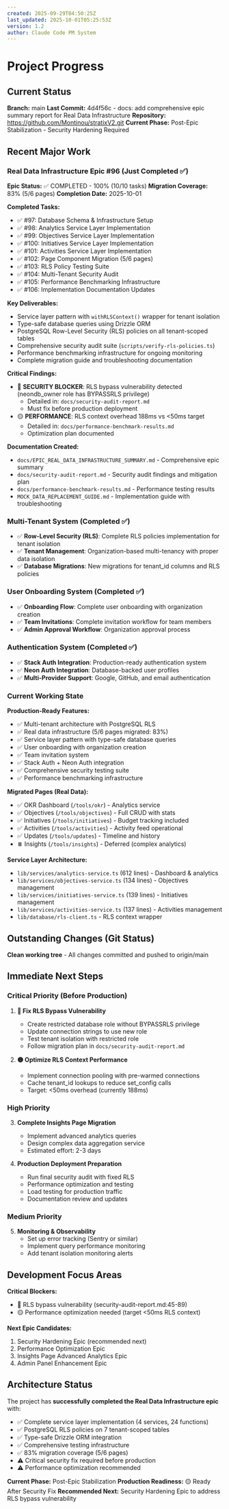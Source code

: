 ```yaml
---
created: 2025-09-29T04:50:25Z
last_updated: 2025-10-01T05:25:53Z
version: 1.2
author: Claude Code PM System
---
```


# Project Progress

## Current Status

**Branch:** main
**Last Commit:** 4d4f56c - docs: add comprehensive epic summary report for Real Data Infrastructure
**Repository:** https://github.com/Montinou/stratixV2.git
**Current Phase:** Post-Epic Stabilization - Security Hardening Required

## Recent Major Work

### Real Data Infrastructure Epic #96 (Just Completed ✅)
**Epic Status:** ✅ COMPLETED - 100% (10/10 tasks)
**Migration Coverage:** 83% (5/6 pages)
**Completion Date:** 2025-10-01

**Completed Tasks:**
- ✅ #97: Database Schema & Infrastructure Setup
- ✅ #98: Analytics Service Layer Implementation
- ✅ #99: Objectives Service Layer Implementation
- ✅ #100: Initiatives Service Layer Implementation
- ✅ #101: Activities Service Layer Implementation
- ✅ #102: Page Component Migration (5/6 pages)
- ✅ #103: RLS Policy Testing Suite
- ✅ #104: Multi-Tenant Security Audit
- ✅ #105: Performance Benchmarking Infrastructure
- ✅ #106: Implementation Documentation Updates

**Key Deliverables:**
- Service layer pattern with `withRLSContext()` wrapper for tenant isolation
- Type-safe database queries using Drizzle ORM
- PostgreSQL Row-Level Security (RLS) policies on all tenant-scoped tables
- Comprehensive security audit suite (`scripts/verify-rls-policies.ts`)
- Performance benchmarking infrastructure for ongoing monitoring
- Complete migration guide and troubleshooting documentation

**Critical Findings:**
- 🔴 **SECURITY BLOCKER**: RLS bypass vulnerability detected (neondb_owner role has BYPASSRLS privilege)
  - Detailed in: `docs/security-audit-report.md`
  - Must fix before production deployment
- 🟡 **PERFORMANCE**: RLS context overhead 188ms vs <50ms target
  - Detailed in: `docs/performance-benchmark-results.md`
  - Optimization plan documented

**Documentation Created:**
- `docs/EPIC_REAL_DATA_INFRASTRUCTURE_SUMMARY.md` - Comprehensive epic summary
- `docs/security-audit-report.md` - Security audit findings and mitigation plan
- `docs/performance-benchmark-results.md` - Performance testing results
- `MOCK_DATA_REPLACEMENT_GUIDE.md` - Implementation guide with troubleshooting

### Multi-Tenant System (Completed ✅)
- ✅ **Row-Level Security (RLS)**: Complete RLS policies implementation for tenant isolation
- ✅ **Tenant Management**: Organization-based multi-tenancy with proper data isolation
- ✅ **Database Migrations**: New migrations for tenant_id columns and RLS policies

### User Onboarding System (Completed ✅)
- ✅ **Onboarding Flow**: Complete user onboarding with organization creation
- ✅ **Team Invitations**: Complete invitation workflow for team members
- ✅ **Admin Approval Workflow**: Organization approval process

### Authentication System (Completed ✅)
- ✅ **Stack Auth Integration**: Production-ready authentication system
- ✅ **Neon Auth Integration**: Database-backed user profiles
- ✅ **Multi-Provider Support**: Google, GitHub, and email authentication

### Current Working State

**Production-Ready Features:**
- ✅ Multi-tenant architecture with PostgreSQL RLS
- ✅ Real data infrastructure (5/6 pages migrated: 83%)
- ✅ Service layer pattern with type-safe database queries
- ✅ User onboarding with organization creation
- ✅ Team invitation system
- ✅ Stack Auth + Neon Auth integration
- ✅ Comprehensive security testing suite
- ✅ Performance benchmarking infrastructure

**Migrated Pages (Real Data):**
- ✅ OKR Dashboard (`/tools/okr`) - Analytics service
- ✅ Objectives (`/tools/objectives`) - Full CRUD with stats
- ✅ Initiatives (`/tools/initiatives`) - Budget tracking included
- ✅ Activities (`/tools/activities`) - Activity feed operational
- ✅ Updates (`/tools/updates`) - Timeline and history
- ⏸️ Insights (`/tools/insights`) - Deferred (complex analytics)

**Service Layer Architecture:**
- `lib/services/analytics-service.ts` (612 lines) - Dashboard & analytics
- `lib/services/objectives-service.ts` (134 lines) - Objectives management
- `lib/services/initiatives-service.ts` (139 lines) - Initiatives management
- `lib/services/activities-service.ts` (137 lines) - Activities management
- `lib/database/rls-client.ts` - RLS context wrapper

## Outstanding Changes (Git Status)

**Clean working tree** - All changes committed and pushed to origin/main

## Immediate Next Steps

### Critical Priority (Before Production)
1. **🔴 Fix RLS Bypass Vulnerability**
   - Create restricted database role without BYPASSRLS privilege
   - Update connection strings to use new role
   - Test tenant isolation with restricted role
   - Follow migration plan in `docs/security-audit-report.md`

2. **🟡 Optimize RLS Context Performance**
   - Implement connection pooling with pre-warmed connections
   - Cache tenant_id lookups to reduce set_config calls
   - Target: <50ms overhead (currently 188ms)

### High Priority
3. **Complete Insights Page Migration**
   - Implement advanced analytics queries
   - Design complex data aggregation service
   - Estimated effort: 2-3 days

4. **Production Deployment Preparation**
   - Run final security audit with fixed RLS
   - Performance optimization and testing
   - Load testing for production traffic
   - Documentation review and updates

### Medium Priority
5. **Monitoring & Observability**
   - Set up error tracking (Sentry or similar)
   - Implement query performance monitoring
   - Add tenant isolation monitoring alerts

## Development Focus Areas

**Critical Blockers:**
- 🔴 RLS bypass vulnerability (security-audit-report.md:45-89)
- 🟡 Performance optimization needed (target <50ms RLS context)

**Next Epic Candidates:**
1. Security Hardening Epic (recommended next)
2. Performance Optimization Epic
3. Insights Page Advanced Analytics Epic
4. Admin Panel Enhancement Epic

## Architecture Status

The project has **successfully completed the Real Data Infrastructure epic** with:
- ✅ Complete service layer implementation (4 services, 24 functions)
- ✅ PostgreSQL RLS policies on 7 tenant-scoped tables
- ✅ Type-safe Drizzle ORM integration
- ✅ Comprehensive testing infrastructure
- ✅ 83% migration coverage (5/6 pages)
- ⚠️ Critical security fix required before production
- ⚠️ Performance optimization recommended

**Current Phase:** Post-Epic Stabilization
**Production Readiness:** 🟡 Ready After Security Fix
**Recommended Next:** Security Hardening Epic to address RLS bypass vulnerability